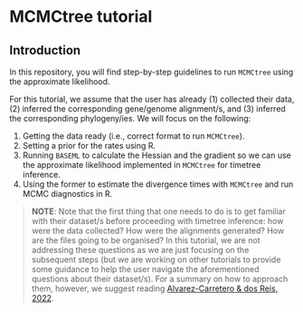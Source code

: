 # MCMCtree tutorial

## Introduction

In this repository, you will find step-by-step guidelines to run `MCMCtree` using the approximate likelihood.

For this tutorial, we assume that the user has already (1) collected their data, (2) inferred the corresponding gene/genome alignment/s, and (3) inferred the corresponding phylogeny/ies. We will focus on the following:

1. Getting the data ready (i.e., correct format to run `MCMCtree`).
2. Setting a prior for the rates using R.
3. Running `BASEML` to calculate the Hessian and the gradient so we can use the approximate likelihood implemented in `MCMCtree` for timetree inference.
4. Using the former to estimate the divergence times with `MCMCtree` and run MCMC diagnostics in R.

> **NOTE**: Note that the first thing that one needs to do is to get familiar with their dataset/s before proceeding with timetree inference: how were the data collected? How were the alignments generated? How are the files going to be organised? In this tutorial, we are not addressing these questions as we are just focusing on the subsequent steps (but we are working on other tutorials to provide some guidance to help the user navigate the aforementioned questions about their dataset/s). For a summary on how to approach them, however, we suggest reading [Alvarez-Carretero & dos Reis, 2022](https://link.springer.com/chapter/10.1007/978-3-030-60181-2_13).
